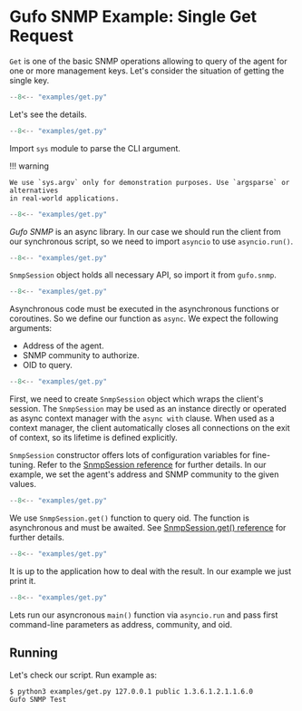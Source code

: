 # Gufo SNMP Example: Single Get Request

`Get` is one of the basic SNMP operations allowing to query of the agent 
for one or more management keys. Let's consider the situation of
getting the single key.

``` py title="get.py" linenums="1"
--8<-- "examples/get.py"
```

Let's see the details.

``` py title="get.py" linenums="1" hl_lines="1"
--8<-- "examples/get.py"
```

Import `sys` module to parse the CLI argument.

!!! warning

    We use `sys.argv` only for demonstration purposes. Use `argsparse` or alternatives
    in real-world applications.

``` py title="get.py" linenums="1" hl_lines="2"
--8<-- "examples/get.py"
```
*Gufo SNMP* is an async library. In our case
we should run the client from our synchronous script,
so we need to import `asyncio` to use `asyncio.run()`.

``` py title="get.py" linenums="1" hl_lines="3"
--8<-- "examples/get.py"
```

`SnmpSession` object holds all necessary API, so import it from `gufo.snmp`.

``` py title="get.py" linenums="1" hl_lines="6"
--8<-- "examples/get.py"
```

Asynchronous code must be executed in the asynchronous functions or coroutines.
So we define our function as `async`. We expect the following arguments:

* Address of the agent.
* SNMP community to authorize.
* OID to query.

``` py title="get.py" linenums="1" hl_lines="7"
--8<-- "examples/get.py"
```

First, we need to create `SnmpSession` object which wraps the client's session.
The `SnmpSession` may be used as an instance directly or operated as async context manager
with the `async with` clause. When used as a context manager,
the client automatically closes all connections on the exit of context,
so its lifetime is defined explicitly.

`SnmpSession` constructor offers lots of configuration variables for fine-tuning. Refer to the 
[SnmpSession reference](../../reference/gufo/snmp/client#gufo.snmp.client.SnmpSession)
for further details. In our example, we set the agent's address and SNMP community
to the given values.

``` py title="get.py" linenums="1" hl_lines="8"
--8<-- "examples/get.py"
```

We use `SnmpSession.get()` function to query oid. The function is asynchronous and
must be awaited. See [SnmpSession.get() reference](../../reference/gufo/snmp/client#gufo.snmp.client.SnmpSession.get) for further details.

``` py title="get.py" linenums="1" hl_lines="9"
--8<-- "examples/get.py"
```

It is up to the application how to deal with the result.
In our example we just print it.

``` py title="get.py" linenums="1" hl_lines="12"
--8<-- "examples/get.py"
```

Lets run our asyncronous `main()` function via `asyncio.run`
and pass first command-line parameters as address, community, and oid.

## Running

Let's check our script. Run example as:

```
$ python3 examples/get.py 127.0.0.1 public 1.3.6.1.2.1.1.6.0
Gufo SNMP Test
```